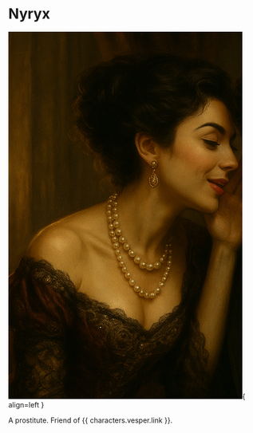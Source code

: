 # Nyryx

![Nyryx](./nyryx.png){ align=left }

A prostitute.
Friend of {{ characters.vesper.link }}.
